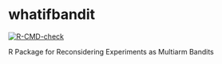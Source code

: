 # whatifbandit
<!-- badges: start -->
  [![R-CMD-check](https://github.com/ryantmoore/whatifbandit/actions/workflows/R-CMD-check.yaml/badge.svg)](https://github.com/ryantmoore/whatifbandit/actions/workflows/R-CMD-check.yaml)
  <!-- badges: end -->
R Package for Reconsidering Experiments as Multiarm Bandits
